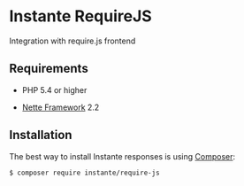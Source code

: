 Instante RequireJS
======

Integration with require.js frontend

Requirements
------------

- PHP 5.4 or higher

- [Nette Framework](https://github.com/nette/nette) 2.2



Installation
------------

The best way to install Instante responses is using  [Composer](http://getcomposer.org/):

```sh
$ composer require instante/require-js
```

